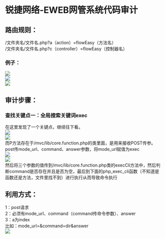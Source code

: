 锐捷网络-EWEB网管系统代码审计
=================

路由规则：
-----

/文件夹名/文件名.php?a（action）=flowEasy（方法名）  
/文件夹名/文件名.php?c（controller）=flowEasy（控制器名）

### 例子：

[![](https://shs3.b.qianxin.com/attack_forum/2021/07/attach-2943b0a4a259f4d2101b78d8b7ddedc8b60a9d9c.png)](https://shs3.b.qianxin.com/attack_forum/2021/07/attach-2943b0a4a259f4d2101b78d8b7ddedc8b60a9d9c.png)  
[![](https://shs3.b.qianxin.com/attack_forum/2021/07/attach-5cc54eeee8bed8c345bd04a0fd7c9053a80d84bb.png)](https://shs3.b.qianxin.com/attack_forum/2021/07/attach-5cc54eeee8bed8c345bd04a0fd7c9053a80d84bb.png)  
[![](https://shs3.b.qianxin.com/attack_forum/2021/07/attach-bf52f61df24cf6d8ed2ee71231294154181ca09e.png)](https://shs3.b.qianxin.com/attack_forum/2021/07/attach-bf52f61df24cf6d8ed2ee71231294154181ca09e.png)

审计步骤：
-----

### 查找关键点一：全局搜索关键词exec

在这里发现了一个关键点，继续往下看。  
[![](https://shs3.b.qianxin.com/attack_forum/2021/07/attach-f58a76b8662666537fd9ed4f3503c20c1210e1b4.png)](https://shs3.b.qianxin.com/attack_forum/2021/07/attach-f58a76b8662666537fd9ed4f3503c20c1210e1b4.png)  
[![](https://shs3.b.qianxin.com/attack_forum/2021/07/attach-f1e20ab672748c126d755d8d363b7fc61b35c32a.png)](https://shs3.b.qianxin.com/attack_forum/2021/07/attach-f1e20ab672748c126d755d8d363b7fc61b35c32a.png)  
而P方法存在于/mvc/lib/core.function.php的类里面，是用来接收POST传参。  
post传mode\_url、command、answer参数，将mode\_url赋值为exec  
[![](https://shs3.b.qianxin.com/attack_forum/2021/07/attach-e71dc72da7b652fc958a5938f600cfad194c816c.png)](https://shs3.b.qianxin.com/attack_forum/2021/07/attach-e71dc72da7b652fc958a5938f600cfad194c816c.png)  
[![](https://shs3.b.qianxin.com/attack_forum/2021/07/attach-7bbdd4e0ea4fe79c5e989c8eef2f012c892b5d72.png)](https://shs3.b.qianxin.com/attack_forum/2021/07/attach-7bbdd4e0ea4fe79c5e989c8eef2f012c892b5d72.png)  
然后将三个参数的值传到/mvc/lib/core.function.php类的execCli方法中，然后判断command是否存在并且是否为空，最后到下面的php\_exec\_cli函数（不知道是函数还是方法，文件里找不到）进行执行从而导致命令执行

利用方式：
-----

1：post请求  
2：必须有mode\_url、command（command传命令参数）、answer  
3：a为index  
比如：mode\_url=&amp;command=dir&amp;answer  
[![](https://shs3.b.qianxin.com/attack_forum/2021/07/attach-d4f13dd706af885ad281d0902b8ed2d1a763fe0b.png)](https://shs3.b.qianxin.com/attack_forum/2021/07/attach-d4f13dd706af885ad281d0902b8ed2d1a763fe0b.png)